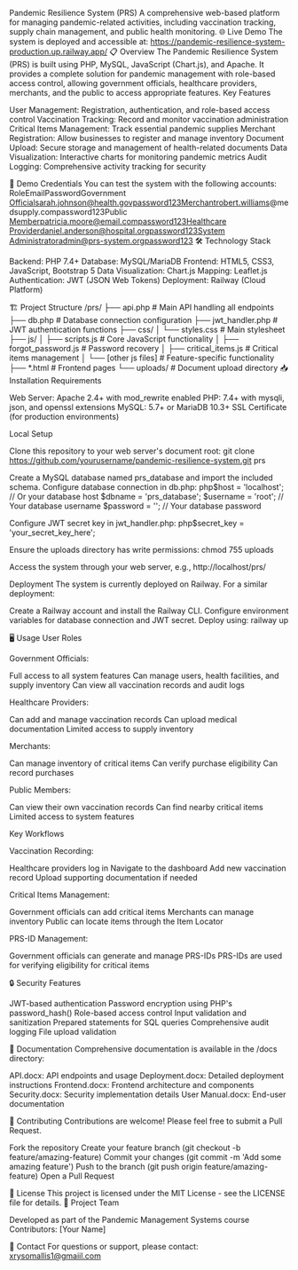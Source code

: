 Pandemic Resilience System (PRS)
A comprehensive web-based platform for managing pandemic-related activities, including vaccination tracking, supply chain management, and public health monitoring.
🌐 Live Demo
The system is deployed and accessible at:
https://pandemic-resilience-system-production.up.railway.app/
📋 Overview
The Pandemic Resilience System (PRS) is built using PHP, MySQL, JavaScript (Chart.js), and Apache. It provides a complete solution for pandemic management with role-based access control, allowing government officials, healthcare providers, merchants, and the public to access appropriate features.
Key Features

User Management: Registration, authentication, and role-based access control
Vaccination Tracking: Record and monitor vaccination administration
Critical Items Management: Track essential pandemic supplies
Merchant Registration: Allow businesses to register and manage inventory
Document Upload: Secure storage and management of health-related documents
Data Visualization: Interactive charts for monitoring pandemic metrics
Audit Logging: Comprehensive activity tracking for security

🔑 Demo Credentials
You can test the system with the following accounts:
RoleEmailPasswordGovernment Officialsarah.johnson@health.govpassword123Merchantrobert.williams@medsupply.compassword123Public Memberpatricia.moore@email.compassword123Healthcare Providerdaniel.anderson@hospital.orgpassword123System Administratoradmin@prs-system.orgpassword123
🛠️ Technology Stack

Backend: PHP 7.4+
Database: MySQL/MariaDB
Frontend: HTML5, CSS3, JavaScript, Bootstrap 5
Data Visualization: Chart.js
Mapping: Leaflet.js
Authentication: JWT (JSON Web Tokens)
Deployment: Railway (Cloud Platform)

🏗️ Project Structure
/prs/
├── api.php                # Main API handling all endpoints
├── db.php                 # Database connection configuration
├── jwt_handler.php        # JWT authentication functions
├── css/
│   └── styles.css         # Main stylesheet
├── js/
│   ├── scripts.js         # Core JavaScript functionality
│   ├── forgot_password.js # Password recovery
│   ├── critical_items.js  # Critical items management
│   └── [other js files]   # Feature-specific functionality
├── *.html                 # Frontend pages
└── uploads/               # Document upload directory
📥 Installation
Requirements

Web Server: Apache 2.4+ with mod_rewrite enabled
PHP: 7.4+ with mysqli, json, and openssl extensions
MySQL: 5.7+ or MariaDB 10.3+
SSL Certificate (for production environments)

Local Setup

Clone this repository to your web server's document root:
git clone https://github.com/yourusername/pandemic-resilience-system.git prs

Create a MySQL database named prs_database and import the included schema.
Configure database connection in db.php:
php$host = 'localhost';  // Or your database host
$dbname = 'prs_database';
$username = 'root';   // Your database username
$password = '';       // Your database password

Configure JWT secret key in jwt_handler.php:
php$secret_key = 'your_secret_key_here';

Ensure the uploads directory has write permissions:
chmod 755 uploads

Access the system through your web server, e.g., http://localhost/prs/

Deployment
The system is currently deployed on Railway. For a similar deployment:

Create a Railway account and install the Railway CLI.
Configure environment variables for database connection and JWT secret.
Deploy using:
railway up


🖥️ Usage
User Roles

Government Officials:

Full access to all system features
Can manage users, health facilities, and supply inventory
Can view all vaccination records and audit logs


Healthcare Providers:

Can add and manage vaccination records
Can upload medical documentation
Limited access to supply inventory


Merchants:

Can manage inventory of critical items
Can verify purchase eligibility
Can record purchases


Public Members:

Can view their own vaccination records
Can find nearby critical items
Limited access to system features



Key Workflows

Vaccination Recording:

Healthcare providers log in
Navigate to the dashboard
Add new vaccination record
Upload supporting documentation if needed


Critical Items Management:

Government officials can add critical items
Merchants can manage inventory
Public can locate items through the Item Locator


PRS-ID Management:

Government officials can generate and manage PRS-IDs
PRS-IDs are used for verifying eligibility for critical items



🔒 Security Features

JWT-based authentication
Password encryption using PHP's password_hash()
Role-based access control
Input validation and sanitization
Prepared statements for SQL queries
Comprehensive audit logging
File upload validation

📁 Documentation
Comprehensive documentation is available in the /docs directory:

API.docx: API endpoints and usage
Deployment.docx: Detailed deployment instructions
Frontend.docx: Frontend architecture and components
Security.docx: Security implementation details
User Manual.docx: End-user documentation

🤝 Contributing
Contributions are welcome! Please feel free to submit a Pull Request.

Fork the repository
Create your feature branch (git checkout -b feature/amazing-feature)
Commit your changes (git commit -m 'Add some amazing feature')
Push to the branch (git push origin feature/amazing-feature)
Open a Pull Request

📄 License
This project is licensed under the MIT License - see the LICENSE file for details.
👥 Project Team

Developed as part of the Pandemic Management Systems course
Contributors: [Your Name]

📧 Contact
For questions or support, please contact: xrysomallis1@gmaiil.com
